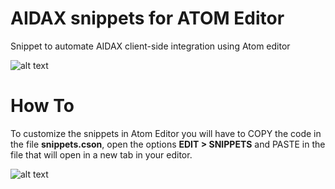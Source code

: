 # AIDAX snippets for ATOM Editor

Snippet to automate AIDAX client-side integration using Atom editor

![alt text](https://github.com/Fabio-Bittencourt/axSnippet-Atom/blob/master/images/ax_snippet_for_atom.gif)

# How To

To customize the snippets in Atom Editor you will have to COPY the code in the file <b>snippets.cson</b>, open the options 
<b>EDIT > SNIPPETS</b> and PASTE in the file that will open in a new tab in your editor.

![alt text](https://github.com/Fabio-Bittencourt/axSnippet-Atom/blob/master/images/install.gif)
